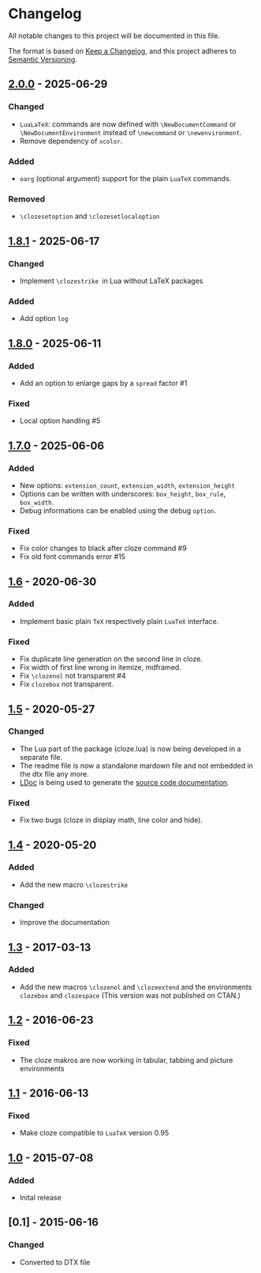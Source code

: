 # Changelog

All notable changes to this project will be documented in this file.

The format is based on [Keep a Changelog](https://keepachangelog.com/en/1.1.0/),
and this project adheres to [Semantic Versioning](https://semver.org/spec/v2.0.0.html).

## [2.0.0] - 2025-06-29

### Changed

- `LuaLaTeX`: commands are now defined with `\NewDocumentCommand` or
  `\NewDocumentEnvironment` instead of `\newcommand` or
  `\newenvironment`.
- Remove dependency of `xcolor`.

### Added

- `oarg` (optional argument) support for the plain `LuaTeX` commands.

### Removed

- `\clozesetoption` and `\clozesetlocaloption`

## [1.8.1] - 2025-06-17

### Changed

- Implement `\clozestrike `in Lua without LaTeX packages

### Added

- Add option `log`

## [1.8.0] - 2025-06-11

### Added

- Add an option to enlarge gaps by a `spread` factor #1

### Fixed

- Local option handling #5

## [1.7.0] - 2025-06-06

### Added

- New options: `extension_count`, `extension_width`, `extension_height`
- Options can be written with underscores: `box_height`, `box_rule`, `box_width`.
- Debug informations can be enabled using the debug `option`.

### Fixed

- Fix color changes to black after cloze command #9
- Fix old font commands error #15

## [1.6] - 2020-06-30

### Added

- Implement basic plain `TeX` respectively plain `LuaTeX` interface.

### Fixed

- Fix duplicate line generation on the second line in cloze.
- Fix width of first line wrong in itemize, mdframed.
- Fix `\clozenol` not transparent #4
- Fix `clozebox` not transparent.

## [1.5] - 2020-05-27

### Changed

- The Lua part of the package (cloze.lua) is now being developed in a
  separate file.
- The readme file is now a standalone mardown file and not embedded in
  the dtx file any more.
- [LDoc](https://github.com/stevedonovan/LDoc) is being used
  to generate the
  [source code documentation](https://josef-friedrich.github.io/cloze).

### Fixed

- Fix two bugs (cloze in display math, line color and
  hide).

## [1.4] - 2020-05-20

### Added

- Add the new macro `\clozestrike`

### Changed

- Improve the documentation

## [1.3] - 2017-03-13

### Added

- Add the new macros `\clozenol` and `\clozeextend` and the
  environments `clozebox` and `clozespace`
  (This version was not published on CTAN.)

## [1.2] - 2016-06-23

### Fixed

- The cloze makros are now working in tabular, tabbing and picture
  environments

## [1.1] - 2016-06-13

### Fixed

- Make cloze compatible to `LuaTeX` version 0.95

## [1.0] - 2015-07-08

### Added

- Inital release

## [0.1] - 2015-06-16

### Changed

- Converted to DTX file

[2.0.0]: https://github.com/Josef-Friedrich/cloze/compare/v1.8.1..v2.0.0
[1.8.1]: https://github.com/Josef-Friedrich/cloze/compare/v1.8.0..v1.8.1
[1.8.0]: https://github.com/Josef-Friedrich/cloze/compare/v1.7.0..v1.8.0
[1.7.0]: https://github.com/Josef-Friedrich/cloze/compare/v1.6..v1.7.0
[1.6]: https://github.com/Josef-Friedrich/cloze/compare/v1.5..v1.6
[1.5]: https://github.com/Josef-Friedrich/cloze/compare/v1.4..v1.5
[1.4]: https://github.com/Josef-Friedrich/cloze/compare/v1.3..v1.4
[1.3]: https://github.com/Josef-Friedrich/cloze/compare/v1.2..v1.3
[1.2]: https://github.com/Josef-Friedrich/cloze/compare/v1.1..v1.2
[1.1]: https://github.com/Josef-Friedrich/cloze/compare/v1.0..v1.1
[1.0]: https://github.com/Josef-Friedrich/cloze/compare/v0.1..v1.0
